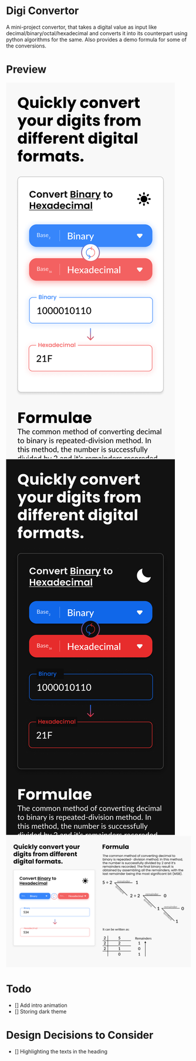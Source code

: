 # Digi Convertor

A mini-project convertor, that takes a digital value as input like decimal/binary/octal/hexadecimal and converts it into its counterpart using python algorithms for the same. Also provides a demo formula for some of the conversions.

# Preview

![Mobil Light Design Preview](./design/mobile-light-design.png)
![Mobil Dark Design Preview](./design/mobile-dark-design.png)
![Desktop Design Preview](./design/desktop-design.png)

# Todo

- [] Add intro animation
- [] Storing dark theme

# Design Decisions to Consider

- [] Highlighting the texts in the heading

